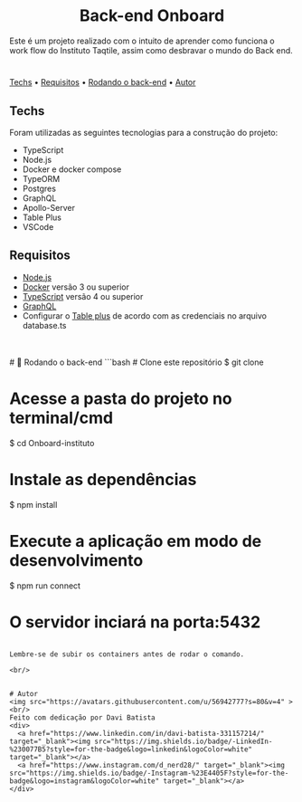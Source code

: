 <h1 align="center">Back-end Onboard</h1> 

Este é um projeto realizado com o intuito de aprender como funciona o work flow do Instituto Taqtile, assim como desbravar o mundo do Back end.
#


<p>
  <a href="#-techs">Techs</a> •
  <a href="#-requisitos">Requisitos</a> •
  <a href="#-rodando-o-back-end">Rodando o back-end</a> •
  <a href="#-autor">Autor</a>
</p>

## Techs
Foram utilizadas as seguintes tecnologias para a construção do projeto:
* TypeScript
* Node.js
* Docker e docker compose
* TypeORM
* Postgres
* GraphQL
* Apollo-Server
* Table Plus
* VSCode

## Requisitos
* [Node.js](https://nodejs.org/en/)
* [Docker](https://www.docker.com) versão 3 ou superior 
* [TypeScript](https://www.typescriptlang.org) versão 4 ou superior
* [GraphQL](https://graphql.org)
* Configurar o [Table plus](https://tableplus.com) de acordo com as credenciais no arquivo database.ts
<br/>
<br/>
# 🎲 Rodando o back-end
```bash
# Clone este repositório
$ git clone <https://github.com/Davi-s-Brain/Onboard-instituto>

# Acesse a pasta do projeto no terminal/cmd
$ cd Onboard-instituto

# Instale as dependências
$ npm install

# Execute a aplicação em modo de desenvolvimento
$ npm run connect

# O servidor inciará na porta:5432
```

Lembre-se de subir os containers antes de rodar o comando.

<br/>


# Autor
<img src="https://avatars.githubusercontent.com/u/56942777?s=80&v=4" ><br/>
Feito com dedicação por Davi Batista
<div>
  <a href="https://www.linkedin.com/in/davi-batista-331157214/" target="_blank"><img src="https://img.shields.io/badge/-LinkedIn-%230077B5?style=for-the-badge&logo=linkedin&logoColor=white" target="_blank"></a>
  <a href="https://www.instagram.com/d_nerd28/" target="_blank"><img src="https://img.shields.io/badge/-Instagram-%23E4405F?style=for-the-badge&logo=instagram&logoColor=white" target="_blank"></a>
</div>
